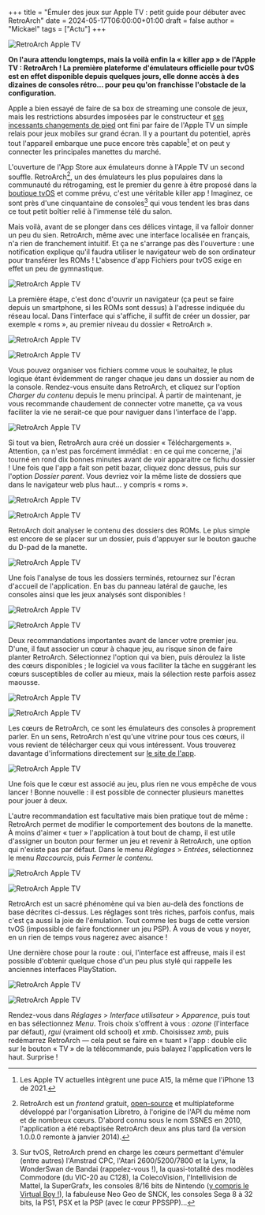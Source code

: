 +++
title = "Émuler des jeux sur Apple TV : petit guide pour débuter avec RetroArch"
date = 2024-05-17T06:00:00+01:00
draft = false
author = "Mickael"
tags = ["Actu"]
+++

![RetroArch Apple TV](retro.jpg "Ce jour est enfin arrivé.")

**On l'aura attendu longtemps, mais la voilà enfin la « killer app » de l'Apple TV : RetroArch ! La première plateforme d'émulateurs officielle pour tvOS est en effet disponible depuis quelques jours, elle donne accès à des dizaines de consoles rétro… pour peu qu'on franchisse l'obstacle de la configuration.**

Apple a bien essayé de faire de sa box de streaming une console de jeux, mais les restrictions absurdes imposées par le constructeur et [ses incessants changements de pied](https://nostick.fr/articles/2024/mars/2603_applearcade/) ont fini par faire de l'Apple TV un simple relais pour jeux mobiles sur grand écran. Il y a pourtant du potentiel, après tout l'appareil embarque une puce encore très capable[^1] et on peut y connecter les principales manettes du marché.

L'ouverture de l'App Store aux émulateurs donne à l'Apple TV un second souffle. RetroArch[^2], un des émulateurs les plus populaires dans la communauté du rétrogaming, est le premier du genre à être proposé dans la [boutique tvOS](https://apps.apple.com/fr/app/retroarch/id6499539433) et comme prévu, c'est une véritable killer app ! Imaginez, ce sont près d'une cinquantaine de consoles[^3] qui vous tendent les bras dans ce tout petit boîtier relié à l'immense télé du salon.

Mais voilà, avant de se plonger dans ces délices vintage, il va falloir donner un peu du sien. RetroArch, même avec une interface localisée en français, n'a rien de franchement intuitif. Et ça ne s'arrange pas dès l'ouverture : une notification explique qu'il faudra utiliser le navigateur web de son ordinateur pour transférer les ROMs ! L'absence d'app Fichiers pour tvOS exige en effet un peu de gymnastique.

![RetroArch Apple TV](retro1.jpg "Les adresses diffèrent en fonction de votre réseau et du nom donné à l'Apple TV.")

La première étape, c'est donc d'ouvrir un navigateur (ça peut se faire depuis un smartphone, si les ROMs sont dessus) à l'adresse  indiquée du réseau local. Dans l'interface qui s'affiche, il suffit de créer un dossier, par exemple « roms », au premier niveau du dossier « RetroArch ».

![RetroArch Apple TV](retro2.jpg "")

![RetroArch Apple TV](retro3.jpg "")

Vous pouvez organiser vos fichiers comme vous le souhaitez, le plus logique étant évidemment de ranger chaque jeu dans un dossier au nom de la console. Rendez-vous ensuite dans RetroArch, et cliquez sur l'option *Charger du contenu* depuis le menu principal. À partir de maintenant, je vous recommande chaudement de connecter votre manette, ça va vous faciliter la vie ne serait-ce que pour naviguer dans l'interface de l'app.

![RetroArch Apple TV](retro4.jpg "")

Si tout va bien, RetroArch aura créé un dossier « Téléchargements ». Attention, ça n'est pas forcément immédiat : en ce qui me concerne, j'ai tourné en rond dix bonnes minutes avant de voir apparaitre ce fichu dossier ! Une fois que l'app a fait son petit bazar, cliquez donc dessus, puis sur l'option *Dossier parent*. Vous devriez voir la même liste de dossiers que dans le navigateur web plus haut… y compris « roms ».

![RetroArch Apple TV](retro5.jpg "")

![RetroArch Apple TV](retro6.jpg "Il est bien là !")

RetroArch doit analyser le contenu des dossiers des ROMs. Le plus simple est encore de se placer sur un dossier, puis d'appuyer sur le bouton gauche du D-pad de la manette.

![RetroArch Apple TV](retro7.jpg "RetroArch vous rappelle les principales commandes en bas de l'écran.")

Une fois l'analyse de tous les dossiers terminés, retournez sur l'écran d'accueil de l'application. En bas du panneau latéral de gauche, les consoles ainsi que les jeux analysés sont disponibles !

![RetroArch Apple TV](retro8.jpg "Ayé !")

![RetroArch Apple TV](retro9.jpg "RetroArch va récupérer automatiquement les jaquettes.")

Deux recommandations importantes avant de lancer votre premier jeu. D'une, il faut associer un cœur à chaque jeu, au risque sinon de faire planter RetroArch. Sélectionnez l'option qui va bien, puis déroulez la liste des cœurs disponibles ; le logiciel va vous faciliter la tâche en suggérant les cœurs susceptibles de coller au mieux, mais la sélection reste parfois assez maousse. 

![RetroArch Apple TV](retro10.jpg "")

![RetroArch Apple TV](retro11.jpg "")

Les cœurs de RetroArch, ce sont les émulateurs des consoles à proprement parler. En un sens, RetroArch n'est qu'une vitrine pour tous ces cœurs, il vous revient de télécharger ceux qui vous intéressent. Vous trouverez davantage d'informations directement sur [le site de l'app](https://www.retroarch.com/?page=cores).

![RetroArch Apple TV](retro12.jpg "Et voilà un jeu bien associé.")

Une fois que le cœur est associé au jeu, plus rien ne vous empêche de vous lancer ! Bonne nouvelle : il est possible de connecter plusieurs manettes pour jouer à deux.

L'autre recommandation est facultative mais bien pratique tout de même : RetroArch permet de modifier le comportement des boutons de la manette. À moins d'aimer « tuer » l'application à tout bout de champ, il est utile d'assigner un bouton pour fermer un jeu et revenir à RetroArch, une option qui n'existe pas par défaut. Dans le menu *Réglages* > *Entrées*, sélectionnez le menu *Raccourcis*, puis *Fermer le contenu*. 

![RetroArch Apple TV](retro13.jpg "")

![RetroArch Apple TV](retro14.jpg "Vous avez quelques secondes pour appuyer sur le bouton qui permettra de fermer le jeu. Ça peut être, par exemple, le clic du stick droit (« button 15 »).")

RetroArch est un sacré phénomène qui va bien au-delà des fonctions de base décrites ci-dessus. Les réglages sont très riches, parfois confus, mais c'est ça aussi la joie de l'émulation. Tout comme les bugs de cette version tvOS (impossible de faire fonctionner un jeu PSP). À vous de vous y noyer, en un rien de temps vous nagerez avec aisance ! 

Une dernière chose pour la route : oui, l'interface est affreuse, mais il est possible d'obtenir quelque chose d'un peu plus stylé qui rappelle les anciennes interfaces PlayStation.

![RetroArch Apple TV](retro15.jpg "")

![RetroArch Apple TV](retro16.jpg "")

Rendez-vous dans *Réglages* > *Interface utilisateur* > *Apparence*, puis tout en bas sélectionnez *Menu*. Trois choix s'offrent à vous : *ozone* (l'interface par défaut), *rgui* (vraiment old school) et *xmb*. Choisissez *xmb*, puis redémarrez RetroArch — cela peut se faire en « tuant » l'app : double clic sur le bouton « TV » de la télécommande, puis balayez l'application vers le haut. Surprise !

[^1]: Les Apple TV actuelles intègrent une puce A15, la même que l'iPhone 13 de 2021.

[^2]: RetroArch est un *frontend* gratuit, [open-source](https://github.com/libretro/RetroArch) et multiplateforme développé par l'organisation Libretro, à l'origine de l'API du même nom et de nombreux cœurs. D'abord connu sous le nom SSNES en 2010, l'application a été rebaptisée RetroArch deux ans plus tard (la version 1.0.0.0 remonte à janvier 2014).

[^3]: Sur tvOS, RetroArch prend en charge les cœurs permettant d'émuler (entre autres) l'Amstrad CPC, l'Atari 2600/5200/7800 et la Lynx, la WonderSwan de Bandai (rappelez-vous !), la quasi-totalité des modèles Commodore (du VIC-20 au C128), la ColecoVision, l'Intellivision de Mattel, la SuperGrafx, les consoles 8/16 bits de Nintendo ([y compris le Virtual Boy !](https://nostick.fr/articles/2024/mai/0205-apercu-de-lemulateur-virtual-boy-pour-apple-vision-pro/)), la fabuleuse Neo Geo de SNCK, les consoles Sega 8 à 32 bits, la PS1, PSX et la PSP (avec le cœur PPSSPP)…
